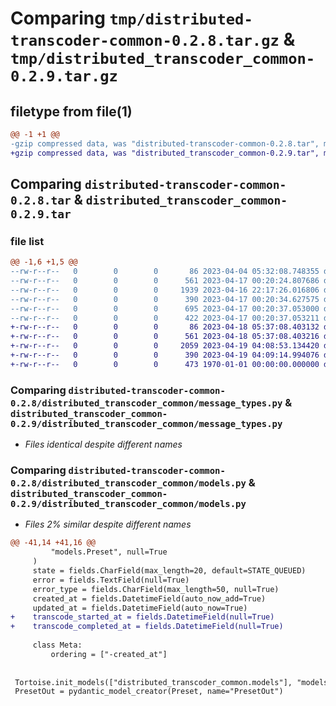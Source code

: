 # Comparing `tmp/distributed-transcoder-common-0.2.8.tar.gz` & `tmp/distributed_transcoder_common-0.2.9.tar.gz`

## filetype from file(1)

```diff
@@ -1 +1 @@
-gzip compressed data, was "distributed-transcoder-common-0.2.8.tar", max compression
+gzip compressed data, was "distributed_transcoder_common-0.2.9.tar", max compression
```

## Comparing `distributed-transcoder-common-0.2.8.tar` & `distributed_transcoder_common-0.2.9.tar`

### file list

```diff
@@ -1,6 +1,5 @@
--rw-r--r--   0        0        0       86 2023-04-04 05:32:08.748355 distributed-transcoder-common-0.2.8/distributed_transcoder_common/__init__.py
--rw-r--r--   0        0        0      561 2023-04-17 00:20:24.807686 distributed-transcoder-common-0.2.8/distributed_transcoder_common/message_types.py
--rw-r--r--   0        0        0     1939 2023-04-16 22:17:26.016806 distributed-transcoder-common-0.2.8/distributed_transcoder_common/models.py
--rw-r--r--   0        0        0      390 2023-04-17 00:20:34.627575 distributed-transcoder-common-0.2.8/pyproject.toml
--rw-r--r--   0        0        0      695 2023-04-17 00:20:37.053000 distributed-transcoder-common-0.2.8/setup.py
--rw-r--r--   0        0        0      422 2023-04-17 00:20:37.053211 distributed-transcoder-common-0.2.8/PKG-INFO
+-rw-r--r--   0        0        0       86 2023-04-18 05:37:08.403132 distributed_transcoder_common-0.2.9/distributed_transcoder_common/__init__.py
+-rw-r--r--   0        0        0      561 2023-04-18 05:37:08.403216 distributed_transcoder_common-0.2.9/distributed_transcoder_common/message_types.py
+-rw-r--r--   0        0        0     2059 2023-04-19 04:08:53.134420 distributed_transcoder_common-0.2.9/distributed_transcoder_common/models.py
+-rw-r--r--   0        0        0      390 2023-04-19 04:09:14.994076 distributed_transcoder_common-0.2.9/pyproject.toml
+-rw-r--r--   0        0        0      473 1970-01-01 00:00:00.000000 distributed_transcoder_common-0.2.9/PKG-INFO
```

### Comparing `distributed-transcoder-common-0.2.8/distributed_transcoder_common/message_types.py` & `distributed_transcoder_common-0.2.9/distributed_transcoder_common/message_types.py`

 * *Files identical despite different names*

### Comparing `distributed-transcoder-common-0.2.8/distributed_transcoder_common/models.py` & `distributed_transcoder_common-0.2.9/distributed_transcoder_common/models.py`

 * *Files 2% similar despite different names*

```diff
@@ -41,14 +41,16 @@
         "models.Preset", null=True
     )
     state = fields.CharField(max_length=20, default=STATE_QUEUED)
     error = fields.TextField(null=True)
     error_type = fields.CharField(max_length=50, null=True)
     created_at = fields.DatetimeField(auto_now_add=True)
     updated_at = fields.DatetimeField(auto_now=True)
+    transcode_started_at = fields.DatetimeField(null=True)
+    transcode_completed_at = fields.DatetimeField(null=True)
 
     class Meta:
         ordering = ["-created_at"]
 
 
 Tortoise.init_models(["distributed_transcoder_common.models"], "models")
 PresetOut = pydantic_model_creator(Preset, name="PresetOut")
```

